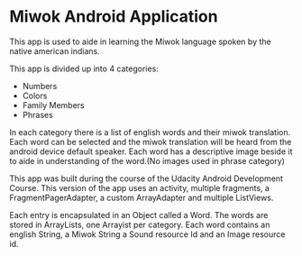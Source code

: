 Miwok Android Application
==========================
This app is used to aide in learning the Miwok language spoken by the native american indians.

This app is divided up into 4 categories:
+ Numbers
+ Colors
+ Family Members
+ Phrases

In each category there is a list of english words and their miwok translation.
Each word can be selected and the miwok translation will be heard from the android device default speaker.
Each word has a descriptive image beside it to aide in understanding of the word.(No images used in phrase category)

This app was built during the course of the Udacity Android Development Course.
This version of the app uses an activity, multiple fragments, a FragmentPagerAdapter, a custom ArrayAdapter and multiple ListViews.

Each entry is encapsulated in an Object called a Word.
The words are stored in ArrayLists, one Arrayist per category.
Each word contains an english String, a Miwok String a Sound resource Id and an Image resource id.
